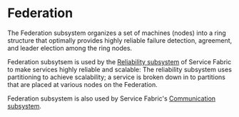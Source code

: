 # Federation

The Federation subsystem organizes a set of machines (nodes) into a ring structure that optimally provides highly reliable failure detection, agreement, and leader election among the ring nodes. 

Federation subsytsem is used by the <a href="https://github.com/GitTorre/service-fabric/blob/master/src/prod/src/Reliability/README.md">Reliability subsystem</a> of Service Fabric to make services highly reliable and scalable: The reliability subsystem uses partitioning to achieve scalability; a service is broken down in to partitions that are placed at various nodes on the Federation. 

Federation subsystem is also used by Service Fabric's <a href="https://github.com/GitTorre/service-fabric/edit/master/src/prod/src/Communication/README.md">Communication subsystem</a>. 
